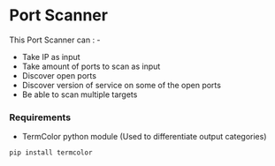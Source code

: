 
# Port Scanner

This Port Scanner can : -

- Take IP as input
- Take amount of ports to scan as input
- Discover open ports
- Discover version of service on some of the open ports
- Be able to scan multiple targets

### Requirements
- TermColor python module (Used to differentiate output categories)

```pip
pip install termcolor
```
